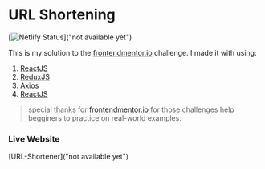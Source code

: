 # URL Shortening

[![Netlify Status]()]("not available yet")

This is my solution to the [frontendmentor.io](https://www.frontendmentor.io/challenges/url-shortening-api-landing-page-2ce3ob-G "URL shortening API landing page - frontendmentor.io") challenge. I made it with using:

1. [ReactJS](https://github.com/facebook/react/)
2. [ReduxJS](https://github.com/reduxjs/redux)
3. [Axios](https://github.com/axios/axios)
4. [ReactJS](https://github.com/facebook/react/)

> special thanks for [frontendmentor.io](https://github.com/frontendmentorio) for those challenges help begginers to practice on real-world examples.

### Live Website

[URL-Shortener]("not available yet")
